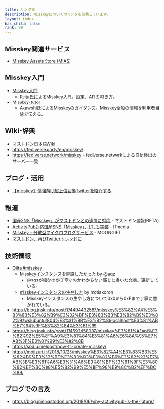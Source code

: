 ```yaml
---
title: リンク集
description: Misskeyについてのリンクを収集しています。
layout: index
has_child: false
rank: 99
---
```

## Misskey関連サービス
- [Misskey Assets Store (MiAS)](https://assets.msky.cafe/)

## Misskey入門
- [Misskey入門](https://gist.github.com/xreiju/6d89261941f5cd66e70942dfe6d4af33)
  * Reiju氏によるMisskey入門。設定、APIの叩き方。
- [Misskey-tutor](http://akausii.hatenadiary.com/entry/2018/08/11/025852)
  * Akawshi氏によるMisskeyのガイダンス。Misskey全般の情報を利用者目線で伝える。

## Wiki･辞典

- [マストドン日本語Wiki](https://ja.mstdn.wiki/Misskey)
- https://fediverse.party/en/misskey/
- https://fediverse.network/misskey - fediverse.networkによる自動検出のサーバー一覧

## ブログ・活用

- [【misskey】情強向け超上位互換Twitterを紹介する](https://kotodu.tumblr.com/post/172146962776/misskey%E6%83%85%E5%BC%B7%E5%90%91%E3%81%91%E8%B6%85%E4%B8%8A%E4%BD%8D%E4%BA%92%E6%8F%9Btwitter%E3%82%92%E7%B4%B9%E4%BB%8B%E3%81%99%E3%82%8B)

## 報道

- [国産SNS「Misskey」がマストドンとの連携に対応](https://masto.news/2018/04/15/misskey/?utm_campaign=twitter&utm_medium=twitter&utm_source=twitter) - マストドン速報(BETA)
- [ActivityPub対応国産SNS「Misskey」、LTLも実装](http://www.itmedia.co.jp/news/articles/1804/17/news124.html) - ITmedia
- [Misskey - 分散型マイクロブログサービス](https://www.moongift.jp/2018/07/misskey-%E5%88%86%E6%95%A3%E5%9E%8B%E3%83%9E%E3%82%A4%E3%82%AF%E3%83%AD%E3%83%96%E3%83%AD%E3%82%B0%E3%82%B5%E3%83%BC%E3%83%93%E3%82%B9/) - MOONGIFT
- [マストドン、再びTwitterトレンドに](http://www.itmedia.co.jp/news/articles/1808/16/news082.html)

## 技術情報

- [Qiita #misskey](https://qiita.com/tags/misskey)
  - [Misskeyインスタンスを開設したかった](https://qiita.com/tamaina/items/d7c1a758cb6c9d3eaaa5) by @aqz
    * @aqzが雑なのか丁寧なのかわからない感じに書いた文書。更新している。
  - [misskeyインスタンスの生やし方](https://qiita.com/motiakoron/items/e39320b5f66f07bcf9fb) by motiakoron
    * Misskeyインスタンスの生やし方について0x0から0xFまで丁寧に書かれている。
- https://blog.jnsk.info/post/174494432587/misskey%E3%82%A4%E3%83%B3%E3%82%B9%E3%82%BF%E3%83%B3%E3%82%B9%E3%82%92wslubuntu1804%E3%81%8B%E3%82%89localhost%E3%81%AB%E7%94%9F%E3%82%84%E3%81%99
- https://blog.jnsk.info/post/174592458087/misskey%E3%81%AEapi%E3%82%92%E5%8F%A9%E3%81%84%E3%81%A6%E6%8A%95%E7%A8%BF%E3%81%99%E3%82%8B
- https://sodiu.me/post/how-to-create-misskey/
- https://mojizuri.jp/2018/10/28/misskey%E3%82%A4%E3%83%B3%E3%82%B9%E3%82%BF%E3%83%B3%E3%82%B9%E3%82%92%E7%AB%8B%E3%81%A6%E3%81%A6%E3%81%BF%E3%81%9F%E3%80%82%EF%BC%88%E5%82%99%E5%BF%98%E9%8C%B2%EF%BC%89/

## ブログでの言及
- https://blog.joinmastodon.org/2018/06/why-activitypub-is-the-future/
